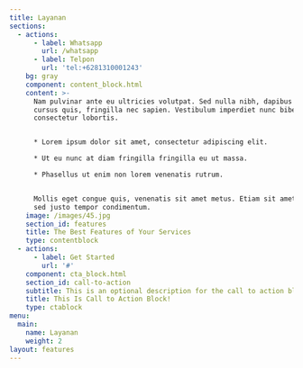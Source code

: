 ```yaml
---
title: Layanan
sections:
  - actions:
      - label: Whatsapp
        url: /whatsapp
      - label: Telpon
        url: 'tel:+6281310001243'
    bg: gray
    component: content_block.html
    content: >-
      Nam pulvinar ante eu ultricies volutpat. Sed nulla nibh, dapibus sit amet
      cursus quis, fringilla nec sapien. Vestibulum imperdiet nunc bibendum
      consectetur lobortis.


      * Lorem ipsum dolor sit amet, consectetur adipiscing elit.

      * Ut eu nunc at diam fringilla fringilla eu ut massa.

      * Phasellus ut enim non lorem venenatis rutrum.


      Mollis eget congue quis, venenatis sit amet metus. Etiam sit amet tortor
      sed justo tempor condimentum.
    image: /images/45.jpg
    section_id: features
    title: The Best Features of Your Services
    type: contentblock
  - actions:
      - label: Get Started
        url: '#'
    component: cta_block.html
    section_id: call-to-action
    subtitle: This is an optional description for the call to action block.
    title: This Is Call to Action Block!
    type: ctablock
menu:
  main:
    name: Layanan
    weight: 2
layout: features
---
```


